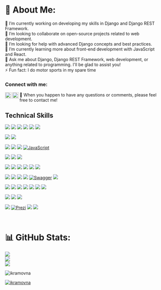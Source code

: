 




# 💫 About Me:
🔭 I’m currently working on developing my skills in Django and Django REST Framework.<br>👯 I’m looking to collaborate on open-source projects related to web development.<br>🤝 I’m looking for help with advanced Django concepts and best practices.<br>🌱 I’m currently learning more about front-end development with JavaScript and React.<br>💬 Ask me about Django, Django REST Framework, web development, or anything related to programming. I'll be glad to assist you!<br>⚡️ Fun fact: I do motor sports in my spare time


<!-- ## 🌐 Socials:
[![Instagram](https://img.shields.io/badge/Instagram-%23E4405F.svg?logo=Instagram&logoColor=white)](https://instagram.com/@kamila.murodovna) [![Pinterest](https://img.shields.io/badge/Pinterest-%23E60023.svg?logo=Pinterest&logoColor=white)](https://pinterest.com/@muslimazokirjonova2004)  -->

### Connect with me:

<a href="https://www.linkedin.com/in/muslima-zokirjonova-a45694279/"><img align="left" src="https://raw.githubusercontent.com/yushi1007/yushi1007/main/images/linkedin.svg" alt="Yu Shi | LinkedIn" width="21px"/></a>
<a href="https://leetcode.com/Muslima_03/"><img align="left" src="https://raw.githubusercontent.com/rahuldkjain/github-profile-readme-generator/master/src/images/icons/Social/leet-code.svg" alt="Yu Shi | Medium" width="21px"/></a>


 💬 When you happen to have any questions or comments, please feel free to contact me!
 </br>
<!-- - 🔶 Learn about my experiences through this. [Resume](https://github.com/ZokirjonovaMuslima/ZokirjonovaMuslima/blob/main/Zokirjonova Muslima.pdf) -->




## Technical Skills

![](https://img.shields.io/badge/Python-information?color=3670A0&style=flat&logo=python&logoColor=ffdd54)
![](https://img.shields.io/badge/SQLAlchemy-informational?style=flat&logo=Python&logoColor=white)
![](https://img.shields.io/badge/PostgreSQL-informational?style=flat&logo=PostgreSQL&color=336791)
![](https://img.shields.io/badge/MySQL-informational?style=flat&logo=MySQL&color=039BE5&logoColor=white)
![](https://img.shields.io/badge/SQLite-informational?style=flat&logo=SQLite&color=003B57)
![](https://img.shields.io/badge/AWS%20RDS-yellow?style=flat&logo=Amazon%20AWS&logoColor=white)

![](https://img.shields.io/badge/AWS%20S3-informational?style=flat&logo=amazon%20aws&logoColor=white&color=FF9900)
![](https://img.shields.io/badge/MinIO-%23F05033?style=flat&logo=minio&logoColor=white)
</br>

![](https://img.shields.io/badge/HTML5-information?color=%23E34F26&style=flat&logo=html5&logoColor=white)
![](https://img.shields.io/badge/CSS3-information?color=%231572B6&style=flat&logo=css3&logoColor=white)
![](https://img.shields.io/badge/bootstrap-information?color=%23563D7C&style=flat&logo=bootstrap&logoColor=white)
[![JavaScript](https://img.shields.io/badge/-JavaScript-informational?style=flat&logo=javascript&logoColor=white&color=F7DF1E)](https://www.javascript.com/)

![](https://img.shields.io/badge/Django-informational?style=flat&logo=django&color=%23092E20)
![](https://img.shields.io/badge/Django-REST-information?style=flat&logo=django&logoColor=white&color=ff1709&labelColor=gray)
![](https://img.shields.io/badge/FastAPI-%23007D9C?style=flat&logo=FastAPI&logoColor=white)

![](https://img.shields.io/badge/JWT-information?color=black&style=flat&logo=JSON%20web%20tokens)
![](https://img.shields.io/badge/Celery-green?style=flat&logo=Celery&logoColor=white)
![](https://img.shields.io/badge/Redis-informational?style=flat&logo=redis&color=%23DD0031&logoColor=white)
![](https://img.shields.io/badge/Asyncio-%2300CCBB?style=flat&logo=Python&logoColor=white)
![](https://img.shields.io/badge/Synchronous-%2300CCBB?style=flat&logo=Python&logoColor=white)
![](https://img.shields.io/badge/Aiogram-%2300CCBB?style=flat&logo=Python&logoColor=white)


![](https://img.shields.io/badge/Git-informational?style=flat&logo=Git&color=%23F05033&logoColor=white)
![](https://img.shields.io/badge/Ci%2FCD-Git-%23F05033?style=flat&logo=Git&logoColor=white)
![](https://img.shields.io/badge/GitHub-informational?style=flat&logo=GitHub&color=181717)
![](https://img.shields.io/badge/Postman-informational?style=flat&logo=postman&color=FF6C37&logoColor=white)
[![Swagger](https://img.shields.io/badge/Swagger-informational?style=flat&logo=Swagger&logoColor=white&color=85EA2D)](https://swagger.io/)
![](https://img.shields.io/badge/Redoc-%2300CCBB?style=flat&logo=Redoc&logoColor=white)

![](https://img.shields.io/badge/Ubuntu-information?color=E95420&style=flat&logo=ubuntu&logoColor=white)
![](https://img.shields.io/badge/Windows-information?color=0078D6&style=flat&logo=windows&logoColor=white)
![](https://img.shields.io/badge/Nginx-information?color=%23009639.svg&style=flat&logo=nginx&logoColor=white)
![](https://img.shields.io/badge/Gunicorn-information?color=%298729&style=flat&logo=gunicorn&logoColor=white)
![](https://img.shields.io/badge/DigitalOcean-information?color=%230167ff&style=flat&logo=digitalOcean&logoColor=white)
![](https://img.shields.io/badge/Docker-information?color=%230db7ed&style=flat&logo=docker&logoColor=white)
![](https://img.shields.io/badge/Docker%20Compose-%231767E5?style=flat&logo=docker&logoColor=white)

[![](https://img.shields.io/badge/Elasticsearch-information?color=005571&style=flat&logo=elasticsearch&logoColor=orange)](https://www.elastic.co/)
![](https://img.shields.io/badge/WebSocket-%2300CCBB?style=flat&logo=WebSocket&logoColor=white)
![](https://img.shields.io/badge/i18n-%2300CCBB?style=flat&logo=Python&logoColor=white)


![](https://img.shields.io/badge/Trello-information?color=%23026AA7&style=flat&logo=Trello&logoColor=white)
[![Prezi](https://img.shields.io/badge/Prezi-informational?style=flat&logo=Prezi&color=FF6C34)](https://www.prezi.com)
![](https://img.shields.io/badge/PyTest-%23FF5733?style=flat&logo=PyTest&logoColor=white)
![](https://img.shields.io/badge/PyCharm-information?style=flat&logo=pycharm&logoColor=black&color=black&labelColor=green)




</br>


# 📊 GitHub Stats:
![](https://github-readme-stats.vercel.app/api?username=ikramovna&theme=swift&hide_border=false&include_all_commits=false&count_private=true)<br/>
![](https://github-readme-streak-stats.herokuapp.com/?user=ikramovna&theme=swift&hide_border=false)<br/>
![](https://github-readme-stats.vercel.app/api/top-langs/?username=ikramovna&theme=swift&hide_border=false&include_all_commits=false&count_private=true&layout=compact)

<!-- ## 🏆 GitHub Trophies
![](https://github-profile-trophy.vercel.app/?username=ikramovna&theme=nord&no-frame=false&no-bg=true&margin-w=4)

 -->

<p align="left"> <img src="https://komarev.com/ghpvc/?username=ikramovna&label=Profile%20views&color=0e75b6&style=flat" alt="ikramovna" />
</p>

<p align="left"> <a href="https://github.com/ryo-ma/github-profile-trophy"><img src="https://github-profile-trophy.vercel.app/?username=ikramovna" alt="ikramovna" /></a> </p>


